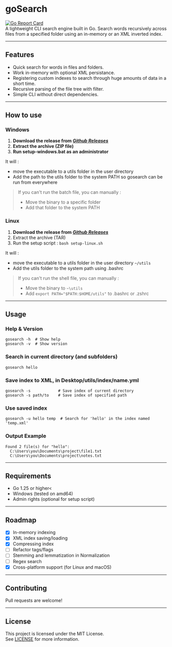 # goSearch  
[![Go Report Card](https://goreportcard.com/badge/github.com/joaberch/goSearch)](https://goreportcard.com/report/github.com/joaberch/goSearch)  
A lightweight CLI search engine built in Go. Search words recursively across files from a specified folder using an in-memory or an XML inverted index.

---


## Features
- Quick search for words in files and folders.  
- Work in-memory with optional XML persistance.  
- Registering custom indexes to search through huge amounts of data in a short time.  
- Recursive parsing of the file tree with filter.  
- Simple CLI without direct dependencies.

---


## How to use
### Windows
1. **Download the release from *[Github Releases](https://github.com/joaberch/goSearch/releases)***
2. **Extract the archive (ZIP file)**
3. **Run setup-windows.bat as an administrator**

It will :
- move the executable to a utils folder in the user directory
- Add the path to the utils folder to the system PATH so gosearch can be run from everywhere

> If you can't run the batch file, you can manually :
> - Move the binary to a specific folder
> - Add that folder to the system PATH

### Linux
1. **Download the release from *[Github Releases](https://github.com/joaberch/goSearch/releases)***
2. Extract the archive (TAR)
3. Run the setup script : `bash setup-linux.sh`

It will :
- move the executable to a utils folder in the user directory `~/utils`
- Add the utils folder to the system path using .bashrc

> If you can't run the shell file, you can manually :
> - Move the binary to ``~\utils``
> - Add ``export PATH="$PATH:$HOME/utils"`` to .bashrc or .zshrc

---

## Usage

### Help & Version

```
gosearch -h  # Show help
gosearch -v  # Show version
```

### Search in current directory (and subfolders)

```
gosearch hello
```
### Save index to XML, in Desktop/utils/index/name.yml
```
gosearch -s            # Save index of current directory
gosearch -s path/to    # Save index of specified path
```
### Use saved index
```
gosearch -u hello temp  # Search for 'hello' in the index named 'temp.xml'
```
### Output Example
```
Found 2 file(s) for "hello":
  C:\Users\you\Documents\project\file1.txt
  C:\Users\you\Documents\project\notes.txt
```

---


## Requirements
- Go 1.25 or higher<  
- Windows (tested on amd64)  
- Admin rights (optional for setup script)

---


## Roadmap
- [x] In-memory indexing  
- [x] XML index saving/loading
- [x] Compressing index
- [ ] Refactor tags/flags  
- [ ] Stemming and lemmatization in Normalization  
- [ ] Regex search  
- [x] Cross-platform support (for Linux and macOS)

---


## Contributing
Pull requests are welcome!

---


## License
This project is licensed under the MIT License.  
See [LICENSE](https://github.com/joaberch/goSearch/blob/dev/LICENSE) for more information.
